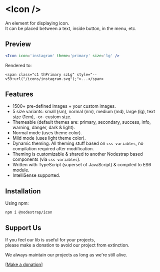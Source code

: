 # &lt;Icon /&gt;

An element for displaying icon.  
It can be placed between a text, inside button, in the menu, etc.

## Preview

```jsx
<Icon icon='instagram' theme='primary' size='lg' />
```
Rendered to:
```
<span class="c1 thPrimary szLg" style="--v59:url("/icons/instagram.svg");">...</span>
```

## Features
* 1500+ pre-defined images + your custom images.
* 5 size variants: small (sm), normal (nm), medium (md), large (lg), text size (1em), -or- custom size.
* Themeable (default themes are: primary, secondary, success, info, warning, danger, dark & light).
* Normal mode (uses theme color).
* Mild mode (uses light theme color).
* Dynamic theming. All theming stuff based on `css variables`, no compilation required after modification.
* Theming is customizable & shared to another Nodestrap based components (via `css variables`).
* Written with TypeScript (superset of JavaScript) & compiled to ES6 module.
* IntelliSense supported.

## Installation

Using npm:
```
npm i @nodestrap/icon
```

## Support Us

If you feel our lib is useful for your projects,  
please make a donation to avoid our project from extinction.

We always maintain our projects as long as we're still alive.

[[Make a donation](https://ko-fi.com/heymarco)]
